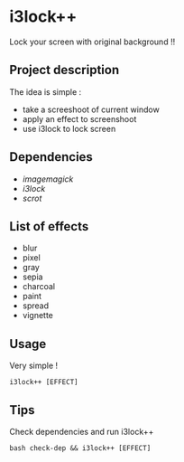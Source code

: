 # i3lock++
Lock your screen with original background !!

## Project description
The idea is simple : 
* take a screeshoot of current window
* apply an effect to screenshoot
* use i3lock to lock screen

## Dependencies
* *imagemagick*
* *i3lock*
* *scrot*

## List of effects
* blur
* pixel
* gray
* sepia
* charcoal
* paint
* spread
* vignette

## Usage
Very simple !

```
i3lock++ [EFFECT]
```

## Tips
Check dependencies and run i3lock++ 

```
bash check-dep && i3lock++ [EFFECT]
```
